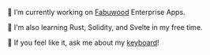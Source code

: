 <!--
**AaronDovTurkel/AaronDovTurkel** is a ✨ _special_ ✨ repository because its `README.md` (this file) appears on your GitHub profile.

Here are some ideas to get you started:

- 🔭 I’m currently working on ...
- 🌱 I’m currently learning ...
- 👯 I’m looking to collaborate on ...
- 🤔 I’m looking for help with ...
- 💬 Ask me about ...
- 📫 How to reach me: ...
- 😄 Pronouns: ...
- ⚡ Fun fact: ...
-->

🔭 I’m currently working on [Fabuwood](https://www.fabuwood.com) Enterprise Apps.

🌱 I'm also learning Rust, Solidity, and Svelte in my free time.

💬 If you feel like it, ask me about my [keyboard](https://github.com/ItsWaffIe/waffle_microdox)!
